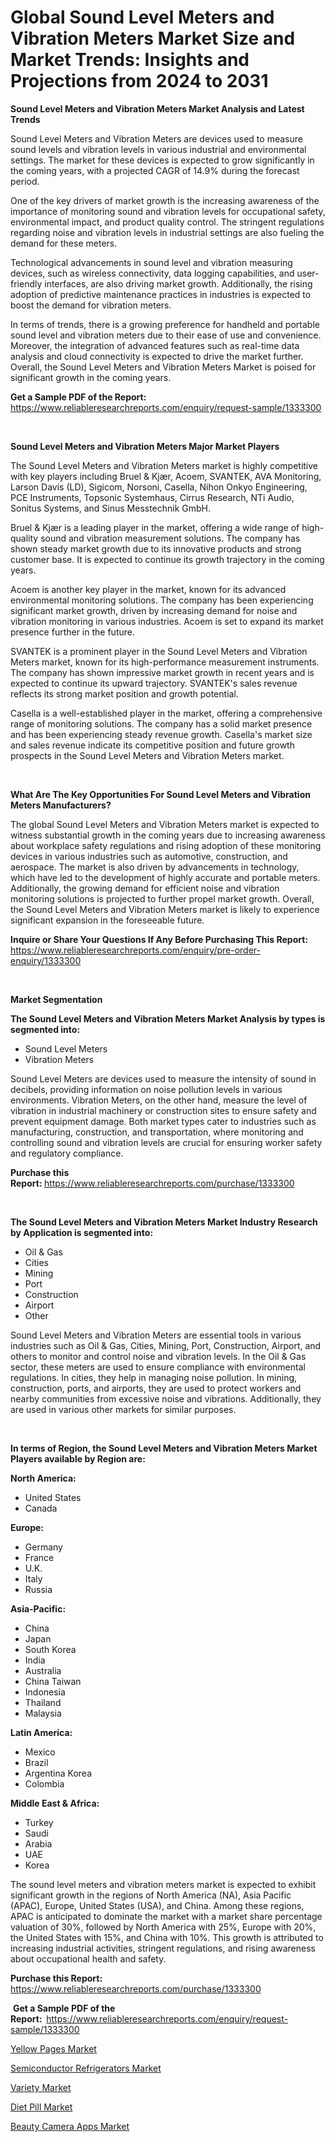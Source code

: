 <p><h1>Global Sound Level Meters and Vibration Meters Market Size and Market Trends: Insights and Projections from 2024 to 2031</h1></p><p><strong>Sound Level Meters and Vibration Meters Market Analysis and Latest Trends</strong></p>
<p><p>Sound Level Meters and Vibration Meters are devices used to measure sound levels and vibration levels in various industrial and environmental settings. The market for these devices is expected to grow significantly in the coming years, with a projected CAGR of 14.9% during the forecast period. </p><p>One of the key drivers of market growth is the increasing awareness of the importance of monitoring sound and vibration levels for occupational safety, environmental impact, and product quality control. The stringent regulations regarding noise and vibration levels in industrial settings are also fueling the demand for these meters.</p><p>Technological advancements in sound level and vibration measuring devices, such as wireless connectivity, data logging capabilities, and user-friendly interfaces, are also driving market growth. Additionally, the rising adoption of predictive maintenance practices in industries is expected to boost the demand for vibration meters.</p><p>In terms of trends, there is a growing preference for handheld and portable sound level and vibration meters due to their ease of use and convenience. Moreover, the integration of advanced features such as real-time data analysis and cloud connectivity is expected to drive the market further. Overall, the Sound Level Meters and Vibration Meters Market is poised for significant growth in the coming years.</p></p>
<p><strong>Get a Sample PDF of the Report:&nbsp;</strong> <a href="https://www.reliableresearchreports.com/enquiry/request-sample/1333300">https://www.reliableresearchreports.com/enquiry/request-sample/1333300</a></p>
<p>&nbsp;</p>
<p><strong>Sound Level Meters and Vibration Meters Major Market Players</strong></p>
<p><p>The Sound Level Meters and Vibration Meters market is highly competitive with key players including Bruel & Kjær, Acoem, SVANTEK, AVA Monitoring, Larson Davis (LD), Sigicom, Norsoni, Casella, Nihon Onkyo Engineering, PCE Instruments, Topsonic Systemhaus, Cirrus Research, NTi Audio, Sonitus Systems, and Sinus Messtechnik GmbH.</p><p>Bruel & Kjær is a leading player in the market, offering a wide range of high-quality sound and vibration measurement solutions. The company has shown steady market growth due to its innovative products and strong customer base. It is expected to continue its growth trajectory in the coming years.</p><p>Acoem is another key player in the market, known for its advanced environmental monitoring solutions. The company has been experiencing significant market growth, driven by increasing demand for noise and vibration monitoring in various industries. Acoem is set to expand its market presence further in the future.</p><p>SVANTEK is a prominent player in the Sound Level Meters and Vibration Meters market, known for its high-performance measurement instruments. The company has shown impressive market growth in recent years and is expected to continue its upward trajectory. SVANTEK's sales revenue reflects its strong market position and growth potential.</p><p>Casella is a well-established player in the market, offering a comprehensive range of monitoring solutions. The company has a solid market presence and has been experiencing steady revenue growth. Casella's market size and sales revenue indicate its competitive position and future growth prospects in the Sound Level Meters and Vibration Meters market.</p></p>
<p>&nbsp;</p>
<p><strong>What Are The Key Opportunities For Sound Level Meters and Vibration Meters Manufacturers?</strong></p>
<p><p>The global Sound Level Meters and Vibration Meters market is expected to witness substantial growth in the coming years due to increasing awareness about workplace safety regulations and rising adoption of these monitoring devices in various industries such as automotive, construction, and aerospace. The market is also driven by advancements in technology, which have led to the development of highly accurate and portable meters. Additionally, the growing demand for efficient noise and vibration monitoring solutions is projected to further propel market growth. Overall, the Sound Level Meters and Vibration Meters market is likely to experience significant expansion in the foreseeable future.</p></p>
<p><strong>Inquire or Share Your Questions If Any Before Purchasing This Report:</strong> <a href="https://www.reliableresearchreports.com/enquiry/pre-order-enquiry/1333300">https://www.reliableresearchreports.com/enquiry/pre-order-enquiry/1333300</a></p>
<p>&nbsp;</p>
<p><strong>Market Segmentation</strong></p>
<p><strong>The Sound Level Meters and Vibration Meters Market Analysis by types is segmented into:</strong></p>
<p><ul><li>Sound Level Meters</li><li>Vibration Meters</li></ul></p>
<p><p>Sound Level Meters are devices used to measure the intensity of sound in decibels, providing information on noise pollution levels in various environments. Vibration Meters, on the other hand, measure the level of vibration in industrial machinery or construction sites to ensure safety and prevent equipment damage. Both market types cater to industries such as manufacturing, construction, and transportation, where monitoring and controlling sound and vibration levels are crucial for ensuring worker safety and regulatory compliance.</p></p>
<p><strong>Purchase this Report:&nbsp;</strong><a href="https://www.reliableresearchreports.com/purchase/1333300">https://www.reliableresearchreports.com/purchase/1333300</a></p>
<p>&nbsp;</p>
<p><strong>The Sound Level Meters and Vibration Meters Market Industry Research by Application is segmented into:</strong></p>
<p><ul><li>Oil & Gas</li><li>Cities</li><li>Mining</li><li>Port</li><li>Construction</li><li>Airport</li><li>Other</li></ul></p>
<p><p>Sound Level Meters and Vibration Meters are essential tools in various industries such as Oil & Gas, Cities, Mining, Port, Construction, Airport, and others to monitor and control noise and vibration levels. In the Oil & Gas sector, these meters are used to ensure compliance with environmental regulations. In cities, they help in managing noise pollution. In mining, construction, ports, and airports, they are used to protect workers and nearby communities from excessive noise and vibrations. Additionally, they are used in various other markets for similar purposes.</p></p>
<p>&nbsp;</p>
<p><strong>In terms of Region, the Sound Level Meters and Vibration Meters Market Players available by Region are:</strong></p>
<p>
    <p> <strong> North America: </strong>
        <ul>
            <li>United States</li>
            <li>Canada</li>
        </ul>
        </p> 
    <p> <strong> Europe: </strong>
        <ul>
            <li>Germany</li>
            <li>France</li>
            <li>U.K.</li>
            <li>Italy</li>
            <li>Russia</li>
        </ul>
        </p> 
    <p> <strong> Asia-Pacific: </strong>
        <ul>
            <li>China</li>
            <li>Japan</li>
            <li>South Korea</li>
            <li>India</li>
            <li>Australia</li>
            <li>China Taiwan</li>
            <li>Indonesia</li>
            <li>Thailand</li>
            <li>Malaysia</li>
        </ul>
        </p> 
    <p> <strong> Latin America: </strong>
        <ul>
            <li>Mexico</li>
            <li>Brazil</li>
            <li>Argentina Korea</li>
            <li>Colombia</li>
        </ul>
        </p> 
    <p> <strong> Middle East & Africa: </strong>
        <ul>
            <li>Turkey</li>
            <li>Saudi</li>
            <li>Arabia</li>
            <li>UAE</li>
            <li>Korea</li>
        </ul>
    </p>
    </p>
<p><p>The sound level meters and vibration meters market is expected to exhibit significant growth in the regions of North America (NA), Asia Pacific (APAC), Europe, United States (USA), and China. Among these regions, APAC is anticipated to dominate the market with a market share percentage valuation of 30%, followed by North America with 25%, Europe with 20%, the United States with 15%, and China with 10%. This growth is attributed to increasing industrial activities, stringent regulations, and rising awareness about occupational health and safety.</p></p>
<p><strong>Purchase this Report: </strong><a href="https://www.reliableresearchreports.com/purchase/1333300">https://www.reliableresearchreports.com/purchase/1333300</a></p>
<p>&nbsp;<strong>Get a Sample PDF of the Report:&nbsp;&nbsp;</strong><a href="https://www.reliableresearchreports.com/enquiry/request-sample/1333300">https://www.reliableresearchreports.com/enquiry/request-sample/1333300</a></p>
<p><strong></strong></p>
<p><p><a href="https://medium.com/@birdielynch2022/yellow-pages-market-exploring-market-share-market-trends-and-future-growth-962a0da6e3e7">Yellow Pages Market</a></p><p><a href="https://github.com/PeterParrish5/Market-Research-Report-List-3/blob/main/semiconductor-refrigerators-market.md">Semiconductor Refrigerators Market</a></p><p><a href="https://medium.com/@birdielynch2022/analyzing-variety-market-global-industry-perspective-and-forecast-2024-to-2031-5a6dbb7757c1">Variety Market</a></p><p><a href="https://medium.com/@birdielynch2022/diet-pill-market-size-and-market-trends-complete-industry-overview-2024-to-2031-6fadf9a48626">Diet Pill Market</a></p><p><a href="https://medium.com/@birdielynch2022/beauty-camera-apps-market-outlook-industry-overview-and-forecast-2024-to-2031-f7fc91745151">Beauty Camera Apps Market</a></p></p>